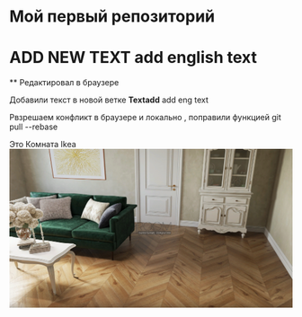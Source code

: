 # Мой первый репозиторий

# ADD NEW TEXT  add english text

** Редактировал в браузере

Добавили текст в новой ветке **Textadd** add eng text


Рвзрешаем конфликт в браузере
и локально , поправили функцией git pull --rebase

Это Комната Ikea
![комната ikea](2021-04-12-50-20.png)


